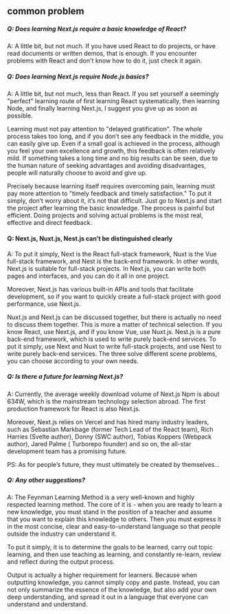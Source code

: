 ## common problem

##### Q: Does learning Next.js require a basic knowledge of React?

A: A little bit, but not much. If you have used React to do projects, or have read documents or written demos, that is enough. If you encounter problems with React and don't know how to do it, just check it again.

#####  Q: Does learning Next.js require Node.js basics?

A: A little bit, but not much, less than React. If you set yourself a seemingly "perfect" learning route of first learning React systematically, then learning Node, and finally learning Next.js, I suggest you give up as soon as possible.

Learning must not pay attention to "delayed gratification". The whole process takes too long, and if you don’t see any feedback in the middle, you can easily give up. Even if a small goal is achieved in the process, although you feel your own excellence and growth, this feedback is often relatively mild. If something takes a long time and no big results can be seen, due to the human nature of seeking advantages and avoiding disadvantages, people will naturally choose to avoid and give up.

Precisely because learning itself requires overcoming pain, learning must pay more attention to "timely feedback and timely satisfaction." To put it simply, don’t worry about it, it’s not that difficult. Just go to Next.js and start the project after learning the basic knowledge. The process is painful but efficient. Doing projects and solving actual problems is the most real, effective and direct feedback.

#### Q: Next.js, Nuxt.js, Nest.js can’t be distinguished clearly

A: To put it simply, Next is the React full-stack framework, Nuxt is the Vue full-stack framework, and Nest is the back-end framework. In other words, Next.js is suitable for full-stack projects. In Next.js, you can write both pages and interfaces, and you can do it all in one project.

Moreover, Next.js has various built-in APIs and tools that facilitate development, so if you want to quickly create a full-stack project with good performance, use Next.js.

Nuxt.js and Next.js can be discussed together, but there is actually no need to discuss them together. This is more a matter of technical selection. If you know React, use Next.js, and if you know Vue, use Nuxt.js. Nest.js is a pure back-end framework, which is used to write purely back-end services. To put it simply, use Next and Nuxt to write full-stack projects, and use Nest to write purely back-end services. The three solve different scene problems, you can choose according to your own needs.

##### Q: Is there a future for learning Next.js?

A: Currently, the average weekly download volume of Next.js Npm is about 634W, which is the mainstream technology selection abroad. The first production framework for React is also Next.js.

Moreover, Next.js relies on Vercel and has hired many industry leaders, such as Sebastian Markbage (former Tech Lead of the React team), Rich Harries (Svelte author), Donny (SWC author), Tobias Koppers (Webpack author), Jared Palme ( Turborepo founder) and so on, the all-star development team has a promising future.

PS: As for people’s future, they must ultimately be created by themselves…

##### Q: Any other suggestions?

A: The Feynman Learning Method is a very well-known and highly respected learning method. The core of it is - when you are ready to learn a new knowledge, you must stand in the position of a teacher and assume that you want to explain this knowledge to others. Then you must express it in the most concise, clear and easy-to-understand language so that people outside the industry can understand it.

To put it simply, it is to determine the goals to be learned, carry out topic learning, and then use teaching as learning, and constantly re-learn, review and reflect during the output process.

Output is actually a higher requirement for learners. Because when outputting knowledge, you cannot simply copy and paste. Instead, you can not only summarize the essence of the knowledge, but also add your own deep understanding, and spread it out in a language that everyone can understand and understand.
